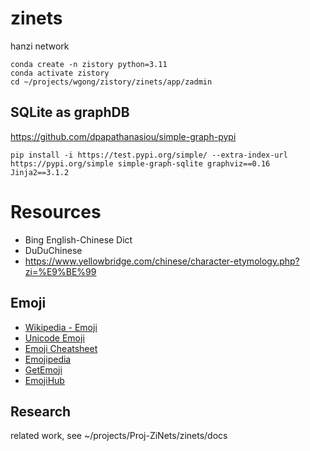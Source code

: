# zinets
hanzi network


```
conda create -n zistory python=3.11
conda activate zistory
cd ~/projects/wgong/zistory/zinets/app/zadmin
```
## SQLite as graphDB

https://github.com/dpapathanasiou/simple-graph-pypi

```
pip install -i https://test.pypi.org/simple/ --extra-index-url https://pypi.org/simple simple-graph-sqlite graphviz==0.16 Jinja2==3.1.2
```


# Resources

- Bing English-Chinese Dict
- DuDuChinese 
- https://www.yellowbridge.com/chinese/character-etymology.php?zi=%E9%BE%99

## Emoji

- [Wikipedia - Emoji](https://en.wikipedia.org/wiki/Emoji)
- [Unicode Emoji](https://unicode.org/emoji/charts/full-emoji-list.html)
- [Emoji Cheatsheet](https://www.webfx.com/tools/emoji-cheat-sheet/)
- [Emojipedia](https://emojipedia.org/)
- [GetEmoji](https://getemoji.com/)
- [EmojiHub](https://emojihub.org/)

## Research
related work, see ~/projects/Proj-ZiNets/zinets/docs
